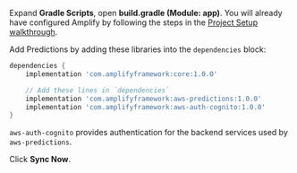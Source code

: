 Expand **Gradle Scripts**, open **build.gradle (Module: app)**. You will already have configured Amplify by following the steps in the [Project Setup walkthrough](~/lib/project-setup/create-application.md).

Add Predictions by adding these libraries into the `dependencies` block:

```groovy
dependencies {
    implementation 'com.amplifyframework:core:1.0.0'

    // Add these lines in `dependencies`
    implementation 'com.amplifyframework:aws-predictions:1.0.0'
    implementation 'com.amplifyframework:aws-auth-cognito:1.0.0'
}
```

`aws-auth-cognito` provides authentication for the backend services used by `aws-predictions`.

Click **Sync Now**.